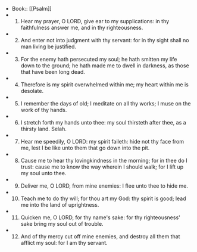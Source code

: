 - Book:: [[Psalm]]
- 1. Hear my prayer, O LORD, give ear to my supplications: in thy faithfulness answer me, and in thy righteousness.
- 2. And enter not into judgment with thy servant: for in thy sight shall no man living be justified.
- 3. For the enemy hath persecuted my soul; he hath smitten my life down to the ground; he hath made me to dwell in darkness, as those that have been long dead.
- 4. Therefore is my spirit overwhelmed within me; my heart within me is desolate.
- 5. I remember the days of old; I meditate on all thy works; I muse on the work of thy hands.
- 6. I stretch forth my hands unto thee: my soul thirsteth after thee, as a thirsty land. Selah.
- 7. Hear me speedily, O LORD: my spirit faileth: hide not thy face from me, lest I be like unto them that go down into the pit.
- 8. Cause me to hear thy lovingkindness in the morning; for in thee do I trust: cause me to know the way wherein I should walk; for I lift up my soul unto thee.
- 9. Deliver me, O LORD, from mine enemies: I flee unto thee to hide me.
- 10. Teach me to do thy will; for thou art my God: thy spirit is good; lead me into the land of uprightness.
- 11. Quicken me, O LORD, for thy name's sake: for thy righteousness' sake bring my soul out of trouble.
- 12. And of thy mercy cut off mine enemies, and destroy all them that afflict my soul: for I am thy servant.
